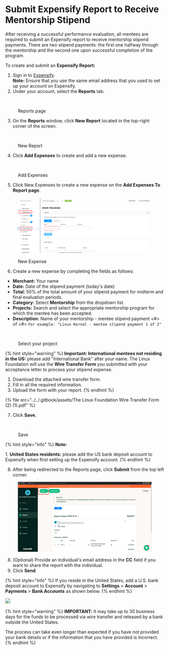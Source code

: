 # Submit Expensify Report to Receive Mentorship Stipend

After receiving a successful performance evaluation, all mentees are required to submit an Expensify report to receive mentorship stipend payments. There are two stipend payments: the first one halfway through the mentorship and the second one upon successful completion of the program.

To create and submit an **Expensify Report:**

1. Sign in to [Expensify](https://www.expensify.com).\
   **Note:** Ensure that you use the same email address that you used to set up your account on Expensify.
2. &#x20;Under your account, select the **Reports** tab.

<figure><img src="https://lh5.googleusercontent.com/ti62RuDg05yQGW3sHGxke611bxJDihDvUnckPJbU9-5GShvxPnPsXnpN_eoPLyfXtVXb17_Trg4wNiJiJBG0vl2Rn9n6yxBmGJAKyvSzBMNcs9AUf6WzxvklVsco325ILI1tVAbkn997yhRkafk8tBw" alt=""><figcaption><p>Reports page</p></figcaption></figure>

3. On the **Reports** window, click **New Report** located in the top-right corner of the screen.

<figure><img src="https://lh6.googleusercontent.com/V8NW8o-5zt1q6GAtQqXgQf31OvppI7PczwhkMy9JcySS1So6UsRR0vRUu5Y9OGGGyDH5ByA0ZqlWjh1JO1pGGtVZQz-5wYORRy6HvjHcr53gp_O4XsfbHBFdmmLxq2v3mplLXhoowPVafQLPK92OvSs" alt=""><figcaption><p>New Report</p></figcaption></figure>

4. Click **Add Expenses** to create and add a new expense.

<figure><img src="https://lh6.googleusercontent.com/XmDCn-G4nPqNYpzgZgKG96DXR9d7fjVchn15Ovsnnjw-5c_9njKSobhRepxccdeqeIz2xPJDyWlmtw5FJGkKYsJvmMqJAMNrXIGTUXqtkqKlNhhenYPipHcsC0B-Unyi4JdWa49Qf6jyyZ3QfryAjEI" alt=""><figcaption><p>Add Expenses</p></figcaption></figure>

5. Click New Expenses to create a new expense on the **Add Expenses To Report page**.

<figure><img src="../../.gitbook/assets/image (16).png" alt=""><figcaption><p>New Expense</p></figcaption></figure>

6. Create a new expense by completing the fields as follows:

* **Merchant:** Your name
* **Date:** Date of the stipend payment (today's date)
* **Total:** 50% of the total amount of your stipend payment for midterm and final evaluation periods.
* **Category:** Select **Mentorship** from the dropdown list.
* **Projects:** Search and select the appropriate mentorship program for which the mentee has been accepted.
* **Description:** Name of your mentorship - mentee stipend payment <#> of <#> `For example: "Linux Kernel - mentee stipend payment 1 of 2"`

<figure><img src="https://lh5.googleusercontent.com/wwJzTLkrNgGeAv4lpS4tmCrlmY7sQ8sLuTs2vt0EKEwEiemp9K91AfRBFUTZdKT3ZiZd_2e96JPZ_wZoHbZLsVuyYhCIRUFqxoGO_ukJPfiSUGhfbAXTh8A2vVb3B9Hko5GWWmUd5cpRI5REPLR3sNU" alt=""><figcaption><p>Select your project</p></figcaption></figure>



{% hint style="warning" %}
**Important: International mentees not residing in the US:** please add "International Bank” after your name. The Linux Foundation will use the **Wire Transfer Form** you submitted with your acceptance letter to process your stipend expense.

1. Download the attached wire transfer form.
2. Fill in all the required information.&#x20;
3. Upload the form with your report.
{% endhint %}

{% file src="../../.gitbook/assets/The Linux Foundation Wire Transfer Form (2) (1).pdf" %}

7. Click **Save.**

<figure><img src="https://lh5.googleusercontent.com/TDQTwsBbeHnmpt5dJf803Chb0GP1OTuECa_7ML_vPKjUDWh7mAlAYao6eSJ8pC3Xa2q8S_zXhX2yDPdS9qjBlPJT9dNcXJ9cEz8_tH5fv61jpJqHANboRGt6oP2STzPaElCNXpAjzk1DddLYUo2S0u4" alt=""><figcaption><p>Save</p></figcaption></figure>

{% hint style="info" %}
**Note:**

1\. **United States residents:** please add the US bank deposit account to Expensify when first setting up the Expensify account.
{% endhint %}

8. After being redirected to the Reports page, click **Submit** from the top left corner.

<figure><img src="../../.gitbook/assets/2023-10-12_19h09_00.png" alt=""><figcaption></figcaption></figure>

8. (Optional) Provide an individual's email address in the **CC** field if you want to share the report with the individual.
9. Click **Send**.

{% hint style="info" %}
If you reside in the United States, add a U.S. bank deposit account to Expensify by navigating to **Settings** > **Account** > **Payments** > **Bank Accounts** as shown below.
{% endhint %}

![](<../../.gitbook/assets/Add US Bank Account.png>)

{% hint style="warning" %}
**IMPORTANT:** It may take up to 30 business days for the funds to be processed via wire transfer and released by a bank outside the United States.&#x20;

The process can take even longer than expected if you have not provided your bank details or if the information that you have provided is incorrect.
{% endhint %}

